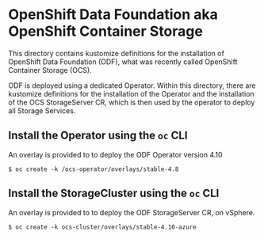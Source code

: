 # OpenShift Data Foundation aka OpenShift Container Storage

This directory contains kustomize definitions for the installation of OpenShift Data Foundation (ODF), what was recently called OpenShift Container Storage (OCS).

ODF is deployed using a dedicated Operator. Within this directory, there are kustomize definitions for the installation of the Operator and the installation of the OCS StorageServer CR, which is then used by the operator to deploy all Storage Services.

## Install the Operator using the `oc` CLI
An overlay is provided to to deploy the ODF Operator version 4.10

```
$ oc create -k /ocs-operator/overlays/stable-4.8
```

## Install the StorageCluster using the `oc` CLI

An overlay is provided to to deploy the ODF StorageServer CR, on vSphere. 

```
$ oc create -k ocs-cluster/overlays/stable-4.10-azure
```

